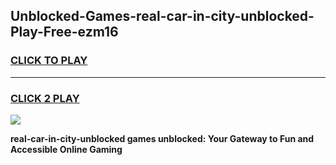 
## Unblocked-Games-real-car-in-city-unblocked-Play-Free-ezm16
<h3>
<a href="https://premium76.site?title=real-car-in-city-unblocked&ref=18A">CLICK TO PLAY</a></h3>
<hr>

<h3>
<a href="https://premium76.site?title=real-car-in-city-unblocked&ref=18A">CLICK 2 PLAY</a>
  
</h3>

<a href="https://premium76.site?title=real-car-in-city-unblocked&ref=18A"><img src="https://clearcache.store/games.png"></a>


**real-car-in-city-unblocked games unblocked: Your Gateway to Fun and Accessible Online Gaming**
